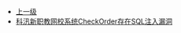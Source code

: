 * [上一级](docs/wy876_poc/)
* [科汛新职教网校系统CheckOrder存在SQL注入漏洞](docs/wy876_poc/%E7%A7%91%E6%B1%9B/%E7%A7%91%E6%B1%9B%E6%96%B0%E8%81%8C%E6%95%99%E7%BD%91%E6%A0%A1%E7%B3%BB%E7%BB%9FCheckOrder%E5%AD%98%E5%9C%A8SQL%E6%B3%A8%E5%85%A5%E6%BC%8F%E6%B4%9E.md)
